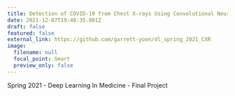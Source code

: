 ```yaml
---
title: Detection of COVID-19 from Chest X-rays Using Convolutional Neural Networks
date: 2021-12-07T19:48:35.801Z
draft: false
featured: false
external_link: https://github.com/garrett-yoon/dl_spring_2021_CXR
image:
  filename: null
  focal_point: Smart
  preview_only: false
---
```

Spring 2021 - Deep Learning In Medicine - Final Project